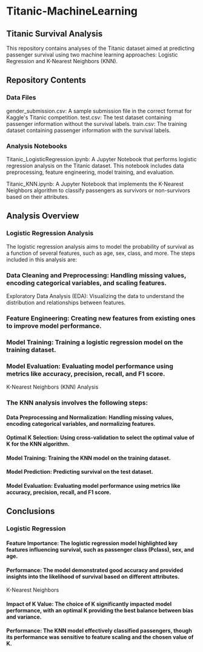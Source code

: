 # Titanic-MachineLearning

## Titanic Survival Analysis
This repository contains analyses of the Titanic dataset aimed at predicting passenger survival using two machine learning approaches: Logistic Regression and K-Nearest Neighbors (KNN).

## Repository Contents
### Data Files
gender_submission.csv: A sample submission file in the correct format for Kaggle's Titanic competition.
test.csv: The test dataset containing passenger information without the survival labels.
train.csv: The training dataset containing passenger information with the survival labels.

### Analysis Notebooks
Titanic_LogisticRegression.ipynb: A Jupyter Notebook that performs logistic regression analysis on the Titanic dataset. This notebook includes data preprocessing, feature engineering, model training, and evaluation.

Titanic_KNN.ipynb: A Jupyter Notebook that implements the K-Nearest Neighbors algorithm to classify passengers as survivors or non-survivors based on their attributes.

## Analysis Overview
### Logistic Regression Analysis
The logistic regression analysis aims to model the probability of survival as a function of several features, such as age, sex, class, and more. The steps included in this analysis are:

### Data Cleaning and Preprocessing: Handling missing values, encoding categorical variables, and scaling features.
Exploratory Data Analysis (EDA): Visualizing the data to understand the distribution and relationships between features.
### Feature Engineering: Creating new features from existing ones to improve model performance.
### Model Training: Training a logistic regression model on the training dataset.
### Model Evaluation: Evaluating model performance using metrics like accuracy, precision, recall, and F1 score.
K-Nearest Neighbors (KNN) Analysis
### The KNN analysis involves the following steps:

#### Data Preprocessing and Normalization: Handling missing values, encoding categorical variables, and normalizing features.
#### Optimal K Selection: Using cross-validation to select the optimal value of K for the KNN algorithm.
#### Model Training: Training the KNN model on the training dataset.
#### Model Prediction: Predicting survival on the test dataset.
#### Model Evaluation: Evaluating model performance using metrics like accuracy, precision, recall, and F1 score.

## Conclusions
### Logistic Regression
#### Feature Importance: The logistic regression model highlighted key features influencing survival, such as passenger class (Pclass), sex, and age.
#### Performance: The model demonstrated good accuracy and provided insights into the likelihood of survival based on different attributes.
K-Nearest Neighbors
#### Impact of K Value: The choice of K significantly impacted model performance, with an optimal K providing the best balance between bias and variance.
#### Performance: The KNN model effectively classified passengers, though its performance was sensitive to feature scaling and the chosen value of K.
